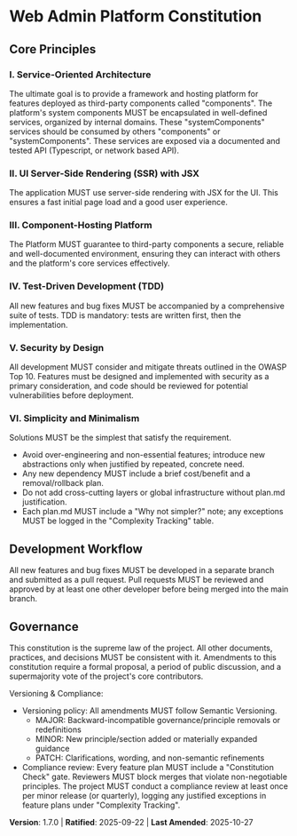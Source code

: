 <!--
Sync Impact Report:
- Version change: 1.6.0 → 1.7.0
- Modified principles: VI. Simplicity and Minimalism (clarified and made enforceable)
- Added sections: None
- Removed sections: None
- Templates requiring updates:
  - .specify/templates/plan-template.md (✅ updated: added simplicity checks under Constitution Check)
  - .specify/templates/spec-template.md (✅ reviewed, no changes required)
  - .specify/templates/tasks-template.md (✅ reviewed, no changes required)
  - .specify/templates/commands/* (N/A: folder not present)
  - README.md (✅ reviewed, no changes required)
- Follow-up TODOs: None
-->
# Web Admin Platform Constitution

## Core Principles

### I. Service-Oriented Architecture
The ultimate goal is to provide a framework and hosting platform for features deployed as third-party components called "components". The platform's system components MUST be encapsulated in well-defined services, organized by internal domains. These "systemComponents" services should be consumed by others "components" or "systemComponents". These services are exposed via a documented and tested API (Typescript, or network based API).

### II. UI Server-Side Rendering (SSR) with JSX
The application MUST use server-side rendering with JSX for the UI. This ensures a fast initial page load and a good user experience.

### III. Component-Hosting Platform
The Platform MUST guarantee to third-party components a secure, reliable and well-documented environment, ensuring they can interact with others and the platform's core services effectively.

### IV. Test-Driven Development (TDD)
All new features and bug fixes MUST be accompanied by a comprehensive suite of tests. TDD is mandatory: tests are written first, then the implementation.

### V. Security by Design
All development MUST consider and mitigate threats outlined in the OWASP Top 10. Features must be designed and implemented with security as a primary consideration, and code should be reviewed for potential vulnerabilities before deployment.

### VI. Simplicity and Minimalism
Solutions MUST be the simplest that satisfy the requirement.

- Avoid over-engineering and non-essential features; introduce new abstractions only when
  justified by repeated, concrete need.
- Any new dependency MUST include a brief cost/benefit and a removal/rollback plan.
- Do not add cross-cutting layers or global infrastructure without plan.md justification.
- Each plan.md MUST include a "Why not simpler?" note; any exceptions MUST be logged in
  the "Complexity Tracking" table.

## Development Workflow

All new features and bug fixes MUST be developed in a separate branch and submitted as a pull request. Pull requests MUST be reviewed and approved by at least one other developer before being merged into the main branch.

## Governance

This constitution is the supreme law of the project. All other documents, practices, and decisions MUST be consistent with it. Amendments to this constitution require a formal proposal, a period of public discussion, and a supermajority vote of the project's core contributors.

Versioning & Compliance:
- Versioning policy: All amendments MUST follow Semantic Versioning.
  - MAJOR: Backward-incompatible governance/principle removals or redefinitions
  - MINOR: New principle/section added or materially expanded guidance
  - PATCH: Clarifications, wording, and non-semantic refinements
- Compliance review: Every feature plan MUST include a "Constitution Check" gate.
  Reviewers MUST block merges that violate non-negotiable principles. The project
  MUST conduct a compliance review at least once per minor release (or quarterly),
  logging any justified exceptions in feature plans under "Complexity Tracking".

**Version**: 1.7.0 | **Ratified**: 2025-09-22 | **Last Amended**: 2025-10-27